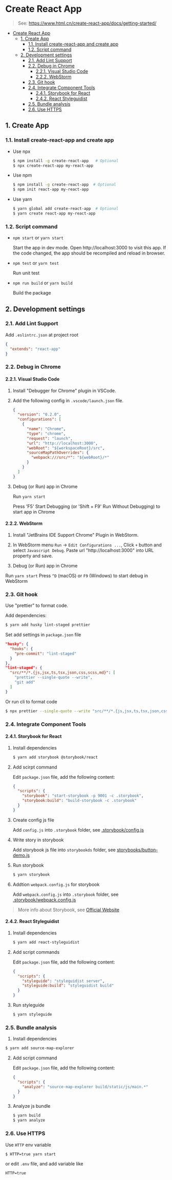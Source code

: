 # Create React App

> See: https://www.html.cn/create-react-app/docs/getting-started/

- [Create React App](#create-react-app)
  - [1. Create App](#1-create-app)
    - [1.1. Install create-react-app and create app](#11-install-create-react-app-and-create-app)
    - [1.2. Script command](#12-script-command)
  - [2. Development settings](#2-development-settings)
    - [2.1. Add Lint Support](#21-add-lint-support)
    - [2.2. Debug in Chrome](#22-debug-in-chrome)
      - [2.2.1. Visual Studio Code](#221-visual-studio-code)
      - [2.2.2. WebStorm](#222-webstorm)
    - [2.3. Git hook](#23-git-hook)
    - [2.4. Integrate Component Tools](#24-integrate-component-tools)
      - [2.4.1. Storybook for React](#241-storybook-for-react)
      - [2.4.2. React Styleguidist](#242-react-styleguidist)
    - [2.5. Bundle analysis](#25-bundle-analysis)
    - [2.6. Use HTTPS](#26-use-https)



## 1. Create App

### 1.1. Install create-react-app and create app

- Use npx

  ```bash
  $ npm install -g create-react-app   # Optional
  $ npx create-react-app my-react-app
  ```

- Use npm

  ```bash
  $ npm install -g create-react-app  # Optional
  $ npm init react-app my-react-app
  ``` 

- Use yarn

  ```bash
  $ yarn global add create-react-app  # Optional
  $ yarn create react-app my-react-app
  ```

### 1.2. Script command

- `npm start` or `yarn start`

  Start the app in dev mode. Open http://localhost:3000 to visit this app.
  If the code changed, the app should be recompiled and reload in browser.

- `npm test` or `yarn test`

  Run unit test

- `npm run build` or `yarn build`

  Build the package


## 2. Development settings

### 2.1. Add Lint Support

Add `.eslintrc.json` at project root

```json
{
  "extends": "react-app"
}
```

### 2.2. Debug in Chrome

#### 2.2.1. Visual Studio Code

1. Install "Debugger for Chrome" plugin in VSCode.

2. Add the following config in `.vscode/launch.json` file.

    ```json
    {
      "version": "0.2.0",
      "configurations": [
        {
          "name": "Chrome",
          "type": "chrome",
          "request": "launch",
          "url": "http://localhost:3000",
          "webRoot": "${workspaceRoot}/src",
          "sourceMapPathOverrides": {
            "webpack:///src/*": "${webRoot}/*"
          }
        }
      ]
    }
    ```
    
3. Debug (or Run) app in Chrome

    Run `yarn start`

    Press 'F5' Start Debugging (or 'Shift + F9' Run Without Debugging) to start app in Chrome

#### 2.2.2. WebStorm

1. Install "JetBrains IDE Support Chrome" Plugin in WebStorm.

2. In WebStorm menu `Run` -> `Edit Configurations ...`, Click `+` button and select `Javascript Debug`. Paste url "http://localhost:3000" into URL property and save.

3. Debug (or Run) app in Chrome

  Run `yarn start`
  Press `^D` (macOS) or `F9` (Windows) to start debug in WebStorm

### 2.3. Git hook

Use "prettier" to format code.

Add dependencies:

```bash
$ yarn add husky lint-staged prettier
```

Set add settings in `package.json` file

```json
"husky": {
  "hooks": {
    "pre-commit": "lint-staged"
  }
},
"lint-staged": {
  "src/**/*.{js,jsx,ts,tsx,json,css,scss,md}": [
    "prettier --single-quote --write",
    "git add"
  ]
}
```

Or run cli to format code

```bash
$ npx prettier --single-quote --write "src/**/*.{js,jsx,ts,tsx,json,css,scss,md}"
```

### 2.4. Integrate Component Tools

#### 2.4.1. Storybook for React

1. Install dependencies

    ```bash
    $ yarn add storybook @storybook/react
    ```

2. Add scirpt command

    Edit `package.json` file, add the following content:

    ```json
    {
      "scripts": {
        "storybook": "start-storybook -p 9001 -c .storybook",
        "storybook:build": "build-storybook -c .storybook"
      }
    }
    ```

3. Create config js file

    Add `config.js` into `.storybook` folder, see [.storybook/config.js](../.storybook/config.js)

4. Write story in storybook

    Add storybook js file into `storybookds` folder, see [storybooks/button-demo.js](../storybooks/button-demo.js)

5. Run storybook

    ```bash
    $ yarn storybook
    ```

6. Addtion `webpack.config.js` for storybook

    Add `webpack.config.js` into `.storybook` folder, see [.storybook/webpack.config.js](../.storybook/webpack.config.js)

> More info about Storybook, see [Official Website](https://storybook.js.org/docs/react/get-started/introduction)

#### 2.4.2. React Styleguidist

1. Install dependencies

    ```bash
    $ yarn add react-styleguidist
    ```

2. Add script commands

    Edit `package.json` file, add the following content:

    ```json
    {
      "scripts": {
        "styleguide": "styleguidist server",
        "styleguide:build": "styleguidist build"
      }
    }
    ```

3. Run styleguide

    ```bash
    $ yarn styleguide
    ```

### 2.5. Bundle analysis

1. Install dependencies

  ```bash
  $ yarn add source-map-explorer
  ```

2. Add script command

    Edit `package.json` file, add the following content:

    ```json
    {
      "scripts": {
        "analyze": "source-map-explorer build/static/js/main.*"
      }
    }
    ```

3. Analyze js bundle

    ```bash
    $ yarn build
    $ yarn analyze
    ```

### 2.6. Use HTTPS

Use `HTTP` env variable

```bash
$ HTTP=true yarn start
```

or edit `.env` file, and add variable like

```
HTTP=true
```
